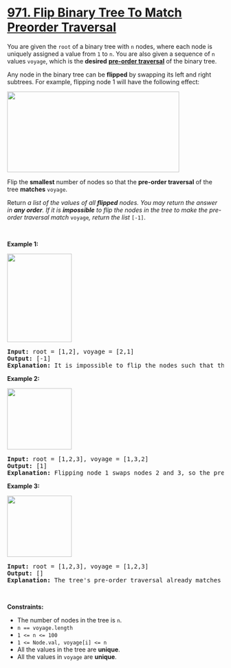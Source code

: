 <h1 class="title__20p2"><a href="/problems/flip-binary-tree-to-match-preorder-traversal/">971. Flip Binary Tree To Match Preorder Traversal</a></h1>

<div class="notranslate"><p>You are given the <code>root</code> of a binary tree with <code>n</code> nodes, where each node is uniquely assigned a value from <code>1</code> to <code>n</code>. You are also given a sequence of <code>n</code> values <code>voyage</code>, which is the <strong>desired</strong> <a href="https://en.wikipedia.org/wiki/Tree_traversal#Pre-order"><strong>pre-order traversal</strong></a> of the binary tree.</p>

<p>Any node in the binary tree can be <strong>flipped</strong> by swapping its left and right subtrees. For example, flipping node 1 will have the following effect:</p>
<img style="width: 400px; height: 187px;" src="https://assets.leetcode.com/uploads/2021/02/15/fliptree.jpg" alt="">
<p>Flip the <strong>smallest</strong> number of nodes so that the <strong>pre-order traversal</strong> of the tree <strong>matches</strong> <code>voyage</code>.</p>

<p>Return <em>a list of the values of all <strong>flipped</strong> nodes. You may return the answer in <strong>any order</strong>. If it is <strong>impossible</strong> to flip the nodes in the tree to make the pre-order traversal match </em><code>voyage</code><em>, return the list </em><code>[-1]</code>.</p>

<p>&nbsp;</p>
<p><strong>Example 1:</strong></p>
<img style="width: 150px; height: 205px;" src="https://assets.leetcode.com/uploads/2019/01/02/1219-01.png" alt="">
<pre><strong>Input:</strong> root = [1,2], voyage = [2,1]
<strong>Output:</strong> [-1]
<strong>Explanation:</strong> It is impossible to flip the nodes such that the pre-order traversal matches voyage.
</pre>

<p><strong>Example 2:</strong></p>
<img style="width: 150px; height: 142px;" src="https://assets.leetcode.com/uploads/2019/01/02/1219-02.png" alt="">
<pre><strong>Input:</strong> root = [1,2,3], voyage = [1,3,2]
<strong>Output:</strong> [1]
<strong>Explanation:</strong> Flipping node 1 swaps nodes 2 and 3, so the pre-order traversal matches voyage.</pre>

<p><strong>Example 3:</strong></p>
<img style="width: 150px; height: 142px;" src="https://assets.leetcode.com/uploads/2019/01/02/1219-02.png" alt="">
<pre><strong>Input:</strong> root = [1,2,3], voyage = [1,2,3]
<strong>Output:</strong> []
<strong>Explanation:</strong> The tree's pre-order traversal already matches voyage, so no nodes need to be flipped.
</pre>

<p>&nbsp;</p>
<p><strong>Constraints:</strong></p>

<ul>
	<li>The number of nodes in the tree is <code>n</code>.</li>
	<li><code>n == voyage.length</code></li>
	<li><code>1 &lt;= n &lt;= 100</code></li>
	<li><code>1 &lt;= Node.val, voyage[i] &lt;= n</code></li>
	<li>All the values in the tree are <strong>unique</strong>.</li>
	<li>All the values in <code>voyage</code> are <strong>unique</strong>.</li>
</ul>
</div>